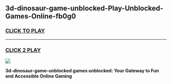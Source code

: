 
## 3d-dinosaur-game-unblocked-Play-Unblocked-Games-Online-fb0g0
<h3>
<a href="https://premium76.site?title=3d-dinosaur-game-unblocked&ref=24A">CLICK TO PLAY</a></h3>
<hr>

<h3>
<a href="https://premium76.site?title=3d-dinosaur-game-unblocked&ref=24A">CLICK 2 PLAY</a>
  
</h3>

<a href="https://premium76.site?title=3d-dinosaur-game-unblocked&ref=24A"><img src="https://clearcache.store/games.png"></a>


**3d-dinosaur-game-unblocked games unblocked: Your Gateway to Fun and Accessible Online Gaming**
